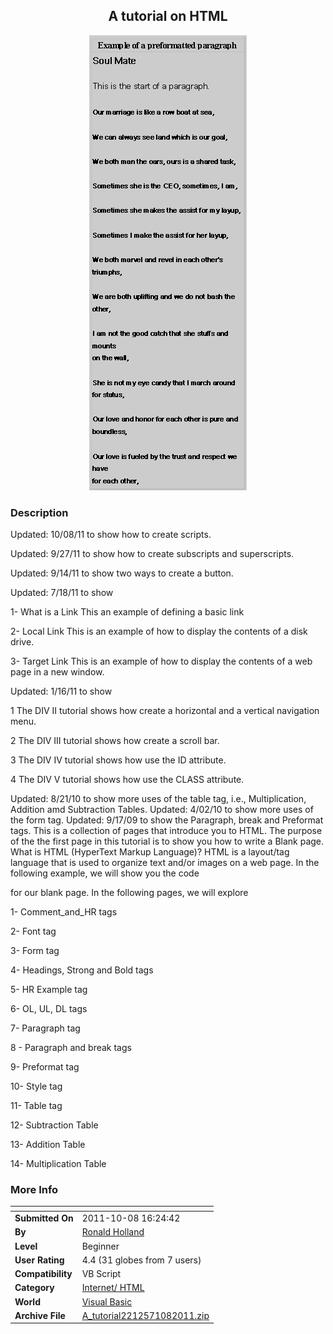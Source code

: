 ﻿<div align="center">

## A tutorial on HTML

<img src="PIC2009221334238423.GIF">
</div>

### Description

Updated: 10/08/11 to show how to create scripts.

Updated: 9/27/11 to show how to create subscripts and superscripts.

Updated: 9/14/11 to show two ways to create a button.

Updated: 7/18/11 to show

1- What is a Link 	This an example of defining a basic link

2- Local Link 	This is an example of how to display the contents of a disk drive.

3- Target Link 	This is an example of how to display the contents of a web page in a new window.

Updated: 1/16/11 to show

1 The DIV II tutorial shows how create a horizontal and a vertical navigation menu.

2 The DIV III tutorial shows how create a scroll bar.

3 The DIV IV tutorial shows how use the ID attribute.

4 The DIV V tutorial shows how use the CLASS attribute.

Updated: 8/21/10 to show more uses of the table tag, i.e., Multiplication, Addition amd Subtraction Tables. Updated: 4/02/10 to show more uses of the form tag. Updated: 9/17/09 to show the Paragraph, break and Preformat tags. This is a collection of pages that introduce you to HTML. The purpose of the the first page in this tutorial is to show you how to write a Blank page. What is HTML (HyperText Markup Language)? HTML is a layout/tag language that is used to organize text and/or images on a web page. In the following example, we will show you the code

for our blank page. In the following pages, we will explore

1- Comment_and_HR tags

2- Font tag

3- Form tag

4- Headings, Strong and Bold tags

5- HR Example tag

6- OL, UL, DL tags

7- Paragraph tag

8 - Paragraph and break tags

9- Preformat tag

10- Style tag

11- Table tag

12- Subtraction Table

13- Addition Table

14- Multiplication Table
 
### More Info
 


<span>             |<span>
---                |---
**Submitted On**   |2011-10-08 16:24:42
**By**             |[Ronald Holland](https://github.com/Planet-Source-Code/PSCIndex/blob/master/ByAuthor/ronald-holland.md)
**Level**          |Beginner
**User Rating**    |4.4 (31 globes from 7 users)
**Compatibility**  |VB Script
**Category**       |[Internet/ HTML](https://github.com/Planet-Source-Code/PSCIndex/blob/master/ByCategory/internet-html__1-34.md)
**World**          |[Visual Basic](https://github.com/Planet-Source-Code/PSCIndex/blob/master/ByWorld/visual-basic.md)
**Archive File**   |[A\_tutorial2212571082011\.zip](https://github.com/Planet-Source-Code/ronald-holland-a-tutorial-on-html__1-71228/archive/master.zip)









